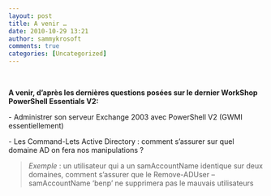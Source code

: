 ```yaml
---
layout: post
title: A venir …
date: 2010-10-29 13:21
author: sammykrosoft
comments: true
categories: [Uncategorized]
---
```

<p>&nbsp;<p><strong>A venir, d&rsquo;apr&egrave;s les derni&egrave;res questions pos&eacute;es sur le dernier WorkShop PowerShell Essentials V2: </strong></p><p>- Administrer son serveur Exchange 2003 avec PowerShell V2 (GWMI essentiellement)</p><p>- Les Command-Lets Active Directory : comment s&rsquo;assurer sur quel domaine AD on fera nos manipulations ?</p><blockquote>   <p><em>Exemple</em> : un utilisateur qui a un samAccountName identique sur deux domaines, comment s&rsquo;assurer que le Remove-ADUser &ndash;samAccountName &lsquo;benp&rsquo; ne supprimera pas le mauvais utilisateurs</p></blockquote></p>

